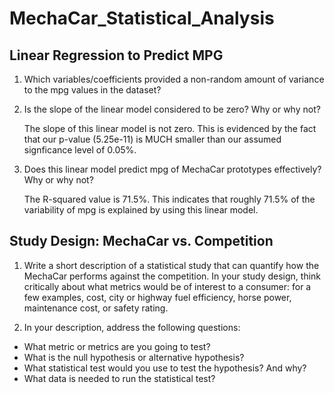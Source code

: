 # MechaCar_Statistical_Analysis

## Linear Regression to Predict MPG

1. Which variables/coefficients provided a non-random amount of variance to the mpg values in the dataset?

2. Is the slope of the linear model considered to be zero? Why or why not?


    The slope of this linear model is not zero. This is evidenced by the fact that our p-value (5.25e-11) is MUCH smaller than our assumed signficance level of 0.05%.

3. Does this linear model predict mpg of MechaCar prototypes effectively? Why or why not?

    The R-squared value is 71.5%. This indicates that roughly 71.5% of the variability of mpg is explained by using this linear model.

## Study Design: MechaCar vs. Competition
1. Write a short description of a statistical study that can quantify how the MechaCar performs against the competition. 
In your study design, think critically about what metrics would be of interest to a consumer: for a few examples, cost, city or highway fuel efficiency, horse power, maintenance cost, or safety rating. 

3. In your description, address the following questions:


*  What metric or metrics are you going to test?
*  What is the null hypothesis or alternative hypothesis? 
*	 What statistical test would you use to test the hypothesis? And why? 
*	 What data is needed to run the statistical test?


